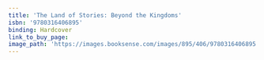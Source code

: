 ```yaml
---
title: 'The Land of Stories: Beyond the Kingdoms'
isbn: '9780316406895'
binding: Hardcover
link_to_buy_page:
image_path: 'https://images.booksense.com/images/895/406/9780316406895.jpg'
---
```


